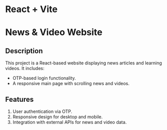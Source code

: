 # React + Vite
# News & Video Website

## Description
This project is a React-based website displaying news articles and learning videos. It includes:
- OTP-based login functionality.
- A responsive main page with scrolling news and videos.

## Features
1. User authentication via OTP.
2. Responsive design for desktop and mobile.
3. Integration with external APIs for news and video data.
